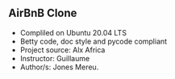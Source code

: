 ## AirBnB Clone

- Compliled on Ubuntu 20.04 LTS
- Betty code, doc style and pycode compliant
- Project source: Alx Africa
- Instructor: Guillaume
- Author/s: Jones Mereu.
